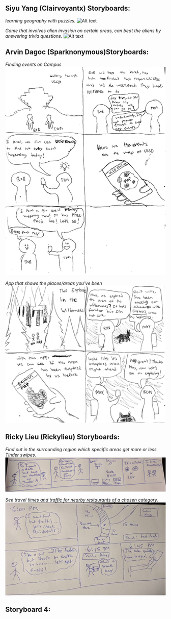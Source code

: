 ## Siyu Yang (Clairvoyantx) Storyboards:
*learning geography with puzzles.*
![Alt text](https://i.imgur.com/nvkj0uE.png "Board1")

*Game that involves alien invasion on certain areas, can beat the aliens by answering trivia questions.*
![Alt text](https://i.imgur.com/e6GGGLr.png "Board1")

## Arvin Dagoc (Sparknonymous)Storyboards:
*Finding events on Campus*
![Events](Images/storyboard%20events%20app.jpg)

*App that shows the places/areas you've been*
![Explore](Images/storyboard%20explore.jpg)

## Ricky Lieu (Rickylieu) Storyboards:
*Find out in the surrounding region which specific areas get more or less Tinder swipes.*
![Tinder](Images/tinder%20storyboard.jpg)

*See travel times and traffic for nearby restaurants of a chosen category.*
![Food Traffic](Images/food%20traffic%20storyboard.jpg)


## Storyboard 4:
